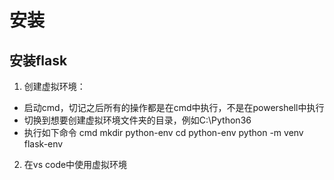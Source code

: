 # 安装
## 安装flask
1. 创建虚拟环境：
* 启动cmd，切记之后所有的操作都是在cmd中执行，不是在powershell中执行
* 切换到想要创建虚拟环境文件夹的目录，例如C:\Python36
* 执行如下命令
    cmd
    mkdir python-env
    cd python-env
    python -m venv flask-env
2. 在vs code中使用虚拟环境